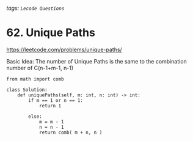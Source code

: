 ###### tags: `Lecode Questions`

# 62. Unique Paths

https://leetcode.com/problems/unique-paths/

Basic Idea: The number of Unique Paths is the same to the combination number of C(n-1+m-1, n-1)


```python=
from math import comb

class Solution:
    def uniquePaths(self, m: int, n: int) -> int:
        if m == 1 or n == 1:
            return 1
        
        else:
            m = m - 1
            n = n - 1
            return comb( m + n, n )
            
```